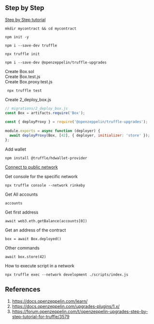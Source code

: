 
## Step by Step

[Step by Step tutorial](https://forum.openzeppelin.com/t/openzeppelin-upgrades-step-by-step-tutorial-for-truffle/3579)


```shell
mkdir mycontract && cd mycontract
```
```shell
npm init -y
```
```shell
npm i --save-dev truffle
```
```shell
npx truffle init
```
```shell
npm i --save-dev @openzeppelin/truffle-upgrades
```

Create Box.sol  
Create Box.test.js  
Create Box.proxy.test.js  
```shell
 npx truffle test
```
Create 2_deploy_box.js

```javascript
// migrations/2_deploy_box.js
const Box = artifacts.require('Box');
 
const { deployProxy } = require('@openzeppelin/truffle-upgrades');
 
module.exports = async function (deployer) {
  await deployProxy(Box, [42], { deployer, initializer: 'store' });
};
```

Add wallet
```shell
npm install @truffle/hdwallet-provider
```

[Connect to public network](https://docs.openzeppelin.com/learn/connecting-to-public-test-networks)

Get console for the specific network
```shell
npx truffle console --network rinkeby
```
Get All accounts
```shell
accounts
```
Get first address
```shell
await web3.eth.getBalance(accounts[0])
```
Get an address of the contract
```shell
box = await Box.deployed()
```
Other commands
```shell
await box.store(42)
```
How to execute script in a network
```shell
npx truffle exec --network development ./scripts/index.js
```


## References

1. https://docs.openzeppelin.com/learn/
2. https://docs.openzeppelin.com/upgrades-plugins/1.x/
3. https://forum.openzeppelin.com/t/openzeppelin-upgrades-step-by-step-tutorial-for-truffle/3579
